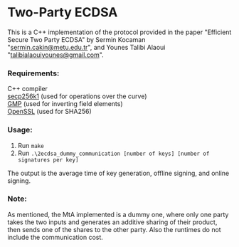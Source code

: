 # Two-Party ECDSA 

This is a C++ implementation of the protocol provided in the paper "Efficient Secure Two Party ECDSA" by Sermin Kocaman "sermin.cakin@metu.edu.tr", and Younes Talibi Alaoui "talibialaouiyounes@gmail.com".


### Requirements:
C++ compiler  
[secp256k1](https://github.com/bitcoin-core/secp256k1) (used for operations over the curve)  
[GMP](https://gmplib.org/) (used for inverting field elements)  
[OpenSSL](https://www.openssl.org/) (used for SHA256)  



### Usage:
1. Run `make`
2. Run `.\2ecdsa_dummy_communication [number of keys] [number of signatures per key]`

The output is the average time of key generation, offline signing, and online signing.


### Note:

As mentioned, the MtA implemented is a dummy one, where only one party takes the two inputs and generates an additive sharing of their product, then sends one of the shares to the other party. Also the runtimes do not include the communication cost.

